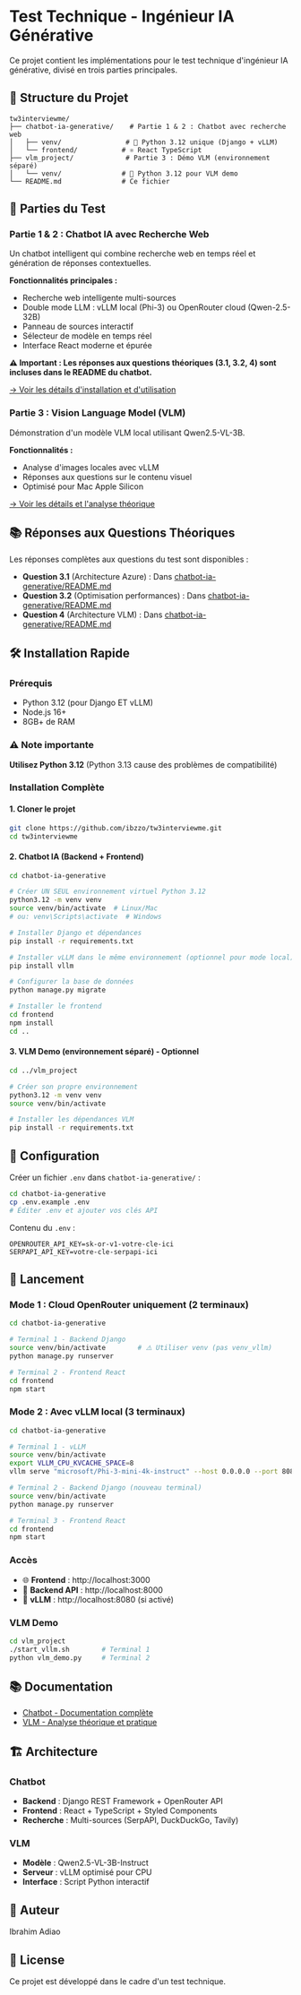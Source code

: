 # Test Technique - Ingénieur IA Générative

Ce projet contient les implémentations pour le test technique d'ingénieur IA générative, divisé en trois parties principales.

## 📁 Structure du Projet

```
tw3interviewme/
├── chatbot-ia-generative/    # Partie 1 & 2 : Chatbot avec recherche web
│   ├── venv/                # 🐍 Python 3.12 unique (Django + vLLM)
│   └── frontend/           # ⚛️ React TypeScript
├── vlm_project/             # Partie 3 : Démo VLM (environnement séparé)
│   └── venv/               # 🐍 Python 3.12 pour VLM demo
└── README.md               # Ce fichier
```

## 🚀 Parties du Test

### Partie 1 & 2 : Chatbot IA avec Recherche Web
Un chatbot intelligent qui combine recherche web en temps réel et génération de réponses contextuelles.

**Fonctionnalités principales :**
- Recherche web intelligente multi-sources
- Double mode LLM : vLLM local (Phi-3) ou OpenRouter cloud (Qwen-2.5-32B)
- Panneau de sources interactif
- Sélecteur de modèle en temps réel
- Interface React moderne et épurée

**⚠️ Important : Les réponses aux questions théoriques (3.1, 3.2, 4) sont incluses dans le README du chatbot.**

[→ Voir les détails d'installation et d'utilisation](./chatbot-ia-generative/README.md)

### Partie 3 : Vision Language Model (VLM)
Démonstration d'un modèle VLM local utilisant Qwen2.5-VL-3B.

**Fonctionnalités :**
- Analyse d'images locales avec vLLM
- Réponses aux questions sur le contenu visuel
- Optimisé pour Mac Apple Silicon

[→ Voir les détails et l'analyse théorique](./vlm_project/README.md)

## 📚 Réponses aux Questions Théoriques

Les réponses complètes aux questions du test sont disponibles :
- **Question 3.1** (Architecture Azure) : Dans [chatbot-ia-generative/README.md](./chatbot-ia-generative/README.md#31-architecture-et-déploiement-azure)
- **Question 3.2** (Optimisation performances) : Dans [chatbot-ia-generative/README.md](./chatbot-ia-generative/README.md#question-32--amélioration-de-la-vitesse-de-traitement)
- **Question 4** (Architecture VLM) : Dans [chatbot-ia-generative/README.md](./chatbot-ia-generative/README.md#question-4--architecture-vlm-vision-language-model)

## 🛠 Installation Rapide

### Prérequis
- Python 3.12 (pour Django ET vLLM)
- Node.js 16+
- 8GB+ de RAM

### ⚠️ Note importante
**Utilisez Python 3.12** (Python 3.13 cause des problèmes de compatibilité)

### Installation Complète

#### 1. Cloner le projet
```bash
git clone https://github.com/ibzzo/tw3interviewme.git
cd tw3interviewme
```

#### 2. Chatbot IA (Backend + Frontend)
```bash
cd chatbot-ia-generative

# Créer UN SEUL environnement virtuel Python 3.12
python3.12 -m venv venv
source venv/bin/activate  # Linux/Mac
# ou: venv\Scripts\activate  # Windows

# Installer Django et dépendances
pip install -r requirements.txt

# Installer vLLM dans le même environnement (optionnel pour mode local)
pip install vllm

# Configurer la base de données
python manage.py migrate

# Installer le frontend
cd frontend
npm install
cd ..
```

#### 3. VLM Demo (environnement séparé) - Optionnel
```bash
cd ../vlm_project

# Créer son propre environnement
python3.12 -m venv venv
source venv/bin/activate

# Installer les dépendances VLM
pip install -r requirements.txt
```

## 📝 Configuration

Créer un fichier `.env` dans `chatbot-ia-generative/` :
```bash
cd chatbot-ia-generative
cp .env.example .env
# Éditer .env et ajouter vos clés API
```

Contenu du `.env` :
```env
OPENROUTER_API_KEY=sk-or-v1-votre-cle-ici
SERPAPI_API_KEY=votre-cle-serpapi-ici
```

## 🚀 Lancement

### Mode 1 : Cloud OpenRouter uniquement (2 terminaux)
```bash
cd chatbot-ia-generative

# Terminal 1 - Backend Django
source venv/bin/activate        # ⚠️ Utiliser venv (pas venv_vllm)
python manage.py runserver

# Terminal 2 - Frontend React
cd frontend
npm start
```

### Mode 2 : Avec vLLM local (3 terminaux)
```bash
cd chatbot-ia-generative

# Terminal 1 - vLLM
source venv/bin/activate
export VLLM_CPU_KVCACHE_SPACE=8
vllm serve "microsoft/Phi-3-mini-4k-instruct" --host 0.0.0.0 --port 8080 --device cpu

# Terminal 2 - Backend Django (nouveau terminal)
source venv/bin/activate
python manage.py runserver

# Terminal 3 - Frontend React
cd frontend
npm start
```

### Accès
- 🌐 **Frontend** : http://localhost:3000
- 🔧 **Backend API** : http://localhost:8000
- 🤖 **vLLM** : http://localhost:8080 (si activé)


### VLM Demo
```bash
cd vlm_project
./start_vllm.sh        # Terminal 1
python vlm_demo.py     # Terminal 2
```

## 📚 Documentation
- [Chatbot - Documentation complète](./chatbot-ia-generative/README.md)
- [VLM - Analyse théorique et pratique](./vlm_project/README.md)

## 🏗 Architecture

### Chatbot
- **Backend** : Django REST Framework + OpenRouter API
- **Frontend** : React + TypeScript + Styled Components
- **Recherche** : Multi-sources (SerpAPI, DuckDuckGo, Tavily)

### VLM
- **Modèle** : Qwen2.5-VL-3B-Instruct
- **Serveur** : vLLM optimisé pour CPU
- **Interface** : Script Python interactif

## 👤 Auteur
Ibrahim Adiao

## 📄 License
Ce projet est développé dans le cadre d'un test technique.